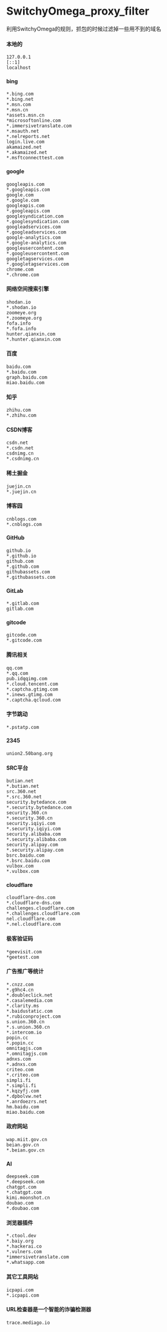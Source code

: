 # SwitchyOmega_proxy_filter
利用SwitchyOmega的规则，抓包的时候过滤掉一些用不到的域名

#### 本地的
```text
127.0.0.1
[::1]
localhost
```

#### bing
```
*.bing.com
*.bing.net
*.msn.com
*.msn.cn
*assets.msn.cn
*microsoftonline.com
*.immersivetranslate.com
*.msauth.net
*.nelreports.net
login.live.com
akamaized.net
*.akamaized.net
*.msftconnecttest.com
```

#### google
```
googleapis.com
*.googleapis.com
google.com
*.google.com
googleapis.com
*.googleapis.com
googlesyndication.com
*.googlesyndication.com
googleadservices.com
*.googleadservices.com
google-analytics.com
*.google-analytics.com
googleusercontent.com
*.googleusercontent.com
googletagservices.com
*.googletagservices.com
chrome.com
*.chrome.com
```


#### 网络空间搜索引擎
```
shodan.io
*.shodan.io
zoomeye.org
*.zoomeye.org
fofa.info
*.fofa.info
hunter.qianxin.com
*.hunter.qianxin.com
```

#### 百度
```
baidu.com
*.baidu.com
graph.baidu.com
miao.baidu.com
```

#### 知乎
```
zhihu.com
*.zhihu.com
```

#### CSDN博客
```
csdn.net
*.csdn.net
csdnimg.cn
*.csdnimg.cn
```

#### 稀土掘金
```
juejin.cn
*.juejin.cn
```

#### 博客园
```
cnblogs.com
*.cnblogs.com
```

#### GitHub
```
github.io
*.github.io
github.com
*.github.com
githubassets.com
*.githubassets.com
```

#### GitLab
```
*.gitlab.com
gitlab.com
```

#### gitcode
```
gitcode.com
*.gitcode.com
```

#### 腾讯相关
```
qq.com
*.qq.com
pub.idqqimg.com
*.cloud.tencent.com
*.captcha.gtimg.com
*.inews.gtimg.com
*.captcha.qcloud.com
```
#### 字节跳动
```
*.pstatp.com
```

#### 2345
```
union2.50bang.org
```

#### SRC平台
```
butian.net
*.butian.net
src.360.net
*.src.360.net
security.bytedance.com
*.security.bytedance.com
security.360.cn
*.security.360.cn
security.iqiyi.com
*.security.iqiyi.com
security.alibaba.com
*.security.alibaba.com
security.alipay.com
*.security.alipay.com
bsrc.baidu.com
*.bsrc.baidu.com
vulbox.com
*.vulbox.com
```

#### cloudflare
```
cloudflare-dns.com
*.cloudflare-dns.com
challenges.cloudflare.com
*.challenges.cloudflare.com
nel.cloudflare.com
*.nel.cloudflare.com
```

#### 极客验证码
```
*geevisit.com
*geetest.com
```

#### 广告推广等统计
```
*.cnzz.com
*.g9hc4.cn
*.doubleclick.net
*.casalemedia.com
*.clarity.ms
*.baidustatic.com
*.rubiconproject.com
s.union.360.cn
*.s.union.360.cn
*.intercom.io
popin.cc
*.popin.cc
omnitagjs.com
*.omnitagjs.com
adnxs.com
*.adnxs.com
criteo.com
*.criteo.com
simpli.fi
*.simpli.fi
*.kqzyfj.com
*.dpbolvw.net
*.anrdoezrs.net
hm.baidu.com
miao.baidu.com
```

#### 政府网站
```
wap.miit.gov.cn
beian.gov.cn
*.beian.gov.cn
```

#### AI
```
deepseek.com
*.deepseek.com
chatgpt.com
*.chatgpt.com
kimi.moonshot.cn
doubao.com
*.doubao.com
```

#### 浏览器插件
```
*.ctool.dev
*.baiy.org
*.hackerai.co
*.vulners.com
*immersivetranslate.com
*.whatsapp.com
```

#### 其它工具网站
```
icpapi.com
*.icpapi.com
```

#### URL检查器是一个智能的诈骗检测器
```
trace.mediago.io
```
